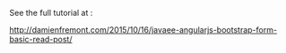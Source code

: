 See the full tutorial at :

http://damienfremont.com/2015/10/16/javaee-angularjs-bootstrap-form-basic-read-post/
